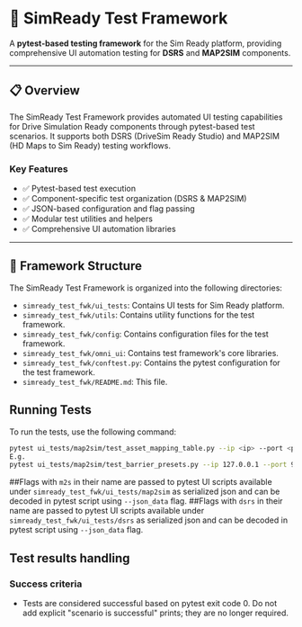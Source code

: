 # 🧪 SimReady Test Framework

A **pytest-based testing framework** for the Sim Ready platform, providing comprehensive UI automation testing for **DSRS** and **MAP2SIM** components.

---

## 📋 Overview

The SimReady Test Framework provides automated UI testing capabilities for Drive Simulation Ready components through pytest-based test scenarios. It supports both DSRS (DriveSim Ready Studio) and MAP2SIM (HD Maps to Sim Ready) testing workflows.

### Key Features
- ✅ Pytest-based test execution
- ✅ Component-specific test organization (DSRS & MAP2SIM)
- ✅ JSON-based configuration and flag passing
- ✅ Modular test utilities and helpers
- ✅ Comprehensive UI automation libraries

---

## 📁 Framework Structure

The SimReady Test Framework is organized into the following directories:

- `simready_test_fwk/ui_tests`: Contains UI tests for Sim Ready platform.
- `simready_test_fwk/utils`: Contains utility functions for the test framework.
- `simready_test_fwk/config`: Contains configuration files for the test framework.
- `simready_test_fwk/omni_ui`: Contains test framework's core libraries.
- `simready_test_fwk/conftest.py`: Contains the pytest configuration for the test framework.
- `simready_test_fwk/README.md`: This file.

## Running Tests

To run the tests, use the following command:

```bash
pytest ui_tests/map2sim/test_asset_mapping_table.py --ip <ip> --port <port> --output_path <output_path> --json_data <json_data>
E.g.
pytest ui_tests/map2sim/test_barrier_presets.py --ip 127.0.0.1 --port 9682 --output_path ./results --json_data '{"test": "data"}'
```
##Flags with `m2s` in their name are passed to pytest UI scripts available under `simready_test_fwk/ui_tests/map2sim` as serialized json and can be decoded in pytest script using `--json_data` flag.
##Flags with `dsrs` in their name are passed to pytest UI scripts available under `simready_test_fwk/ui_tests/dsrs` as serialized json and can be decoded in pytest script using `--json_data` flag.

## Test results handling
### Success criteria
- Tests are considered successful based on pytest exit code 0. Do not add explicit "scenario is successful" prints; they are no longer required.

